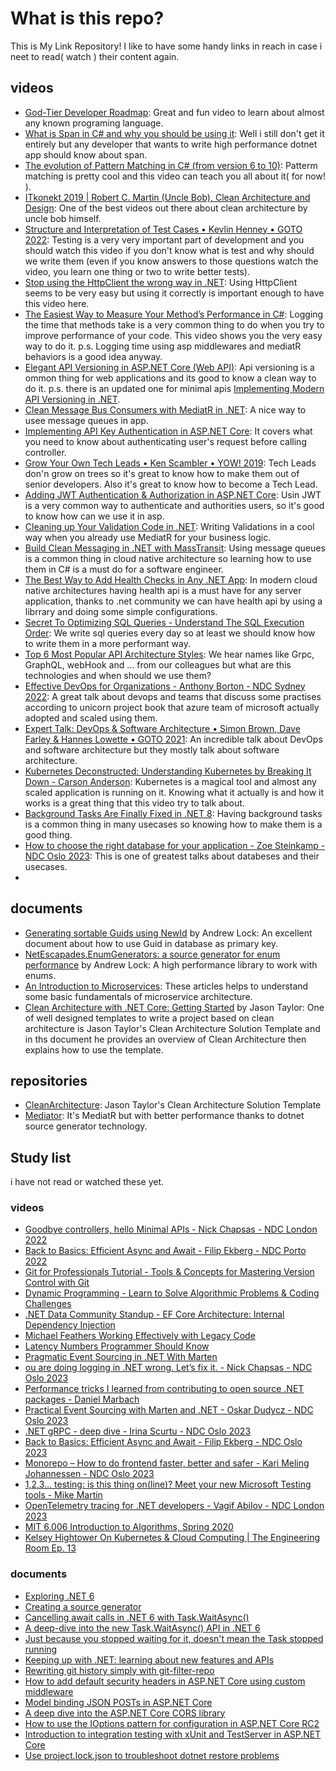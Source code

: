 # What is this repo?
This is My Link Repository! I like to have some handy links in reach in case i neet to read( watch ) their content again.

## videos
- [God-Tier Developer Roadmap](https://www.youtube.com/watch?v=pEfrdAtAmqk): Great and fun video to learn about almost any known programing language.
- [What is Span in C# and why you should be using it](https://www.youtube.com/watch?v=FM5dpxJMULY): Well i still don't get it entirely but any developer that wants to write high performance dotnet app should know about span.
- [The evolution of Pattern Matching in C# (from version 6 to 10)](https://www.youtube.com/watch?v=MzNHMJCyU40): Patterm matching is pretty cool and this video can teach you all about it( for now! ).
- [ITkonekt 2019 | Robert C. Martin (Uncle Bob), Clean Architecture and Design](https://www.youtube.com/watch?v=2dKZ-dWaCiU): One of the best videos out there about clean architecture by uncle bob himself. 
- [Structure and Interpretation of Test Cases • Kevlin Henney • GOTO 2022](https://www.youtube.com/watch?v=MWsk1h8pv2Q): Testing is a very very important part of development and you should watch this video if you don't know what is test and why should we write them (even if you know answers to those questions watch the video, you learn one thing or two to write better tests).
- [Stop using the HttpClient the wrong way in .NET](https://www.youtube.com/watch?v=Z6Y2adsMnAA): Using HttpClient seems to be very easy but using it correctly is important enough to have this video here.
- [The Easiest Way to Measure Your Method’s Performance in C#](https://www.youtube.com/watch?v=xlqcT4NSrZw): Logging the time that methods take is a very common thing to do when you try to improve performance of your code. This video shows you the very easy way to do it. 
p.s. Logging time using asp middlewares and mediatR behaviors is a good idea anyway.
- [Elegant API Versioning in ASP.NET Core (Web API)](https://www.youtube.com/watch?v=iVHtKG0eU_s): Api versioning is a ommon thing for web applications and its good to know a clean way to do it. 
p.s. there is an updated one for minimal apis [Implementing Modern API Versioning in .NET](https://www.youtube.com/watch?v=8Asq7ymF1R8).
- [Clean Message Bus Consumers with MediatR in .NET](https://www.youtube.com/watch?v=wnqBmv1RJNE): A nice way to usee message queues in app.
- [Implementing API Key Authentication in ASP.NET Core](https://www.youtube.com/watch?v=GrJJXixjR8M): It covers what you need to know about authenticating user's request before calling controller.
- [Grow Your Own Tech Leads • Ken Scambler • YOW! 2019](https://www.youtube.com/watch?v=DOwxbjqPnwM): Tech Leads don'n grow on trees so it's great to know how to make them out of senior developers. Also it's great to know how to become a Tech Lead. 
- [Adding JWT Authentication & Authorization in ASP.NET Core](https://www.youtube.com/watch?v=mgeuh8k3I4g): Usin JWT is a very common way to authenticate and authorities users, so it's good to know how can we use it in asp.
- [Cleaning up Your Validation Code in .NET](https://www.youtube.com/watch?v=J2tBNTDMf1o): Writing Validations in a cool way when you already use MediatR for your business logic. 
- [Build Clean Messaging in .NET with MassTransit](https://www.youtube.com/watch?v=4FFYefcx4Bg): Using message queues is a common thing in cloud native architecture so learning how to use them in C# is a must do for a software engineer.
- [The Best Way to Add Health Checks in Any .NET App](https://www.youtube.com/watch?v=p2faw9DCSsY): In modern cloud native architectures having health api is a must have for any server application, thanks to .net community we can have health api by using a librrary and doing some simple configurations.
- [Secret To Optimizing SQL Queries - Understand The SQL Execution Order](https://www.youtube.com/watch?v=BHwzDmr6d7s): We write sql queries every day so at least we should know how to write them in a more performant way.
- [Top 6 Most Popular API Architecture Styles](https://www.youtube.com/watch?v=4vLxWqE94l4): We hear names like Grpc, GraphQL, webHook and ... from our colleagues but what are this technologies and when should we use them?
- [Effective DevOps for Organizations - Anthony Borton - NDC Sydney 2022](https://www.youtube.com/watch?v=cyCaXwbW7h8): A great talk about devops and teams that discuss some practises according to unicorn project book that azure team of microsoft actually adopted and scaled using them.
- [Expert Talk: DevOps & Software Architecture • Simon Brown, Dave Farley & Hannes Lowette • GOTO 2021](https://www.youtube.com/watch?v=Qv92qaIGbDg): An incredible talk about DevOps and software architecture but they mostly talk about software architecture.   
- [Kubernetes Deconstructed: Understanding Kubernetes by Breaking It Down - Carson Anderson](https://www.youtube.com/watch?v=90kZRyPcRZw): Kubernetes is a magical tool and almost any scaled application is running on it. Knowing what it actually is and how it works is a great thing that this video try to talk about.
- [Background Tasks Are Finally Fixed in .NET 8](https://www.youtube.com/watch?v=XA_3CZmD9y0): Having background tasks is a common thing in many usecases so knowing how to make them is a good thing.
- [How to choose the right database for your application - Zoe Steinkamp - NDC Oslo 2023](https://www.youtube.com/watch?v=hj2yFugmpz8): This is one of greatest talks about databeses and their usecases.
- 
## documents
- [Generating sortable Guids using NewId](https://andrewlock.net/generating-sortable-guids-using-newid/) by Andrew Lock: An excellent document about how to use Guid in database as primary key.
- [NetEscapades.EnumGenerators: a source generator for enum performance](https://andrewlock.net/netescapades-enumgenerators-a-source-generator-for-enum-performance/) by Andrew Lock: A high performance library to work with enums.
- [An Introduction to Microservices](https://auth0.com/blog/an-introduction-to-microservices-part-1/): These articles helps to understand some basic fundamentals of microservice architecture.
- [Clean Architecture with .NET Core: Getting Started](https://jasontaylor.dev/clean-architecture-getting-started/) by Jason Taylor: One of well designed templates to write a project based on clean architecture is Jason Taylor's Clean Architecture Solution Template and in ths document he provides an overview of Clean Architecture then explains how to use the template.
## repositories 
- [CleanArchitecture](https://github.com/jasontaylordev/CleanArchitecture): Jason Taylor's Clean Architecture Solution Template
- [Mediator](https://github.com/martinothamar/Mediator): It's MediatR but with better performance thanks to dotnet source generator technology.
 
## Study list
i have not read or watched these yet.
### videos
- [Goodbye controllers, hello Minimal APIs - Nick Chapsas - NDC London 2022](https://www.youtube.com/watch?v=hPpvlKLeYYA)
- [Back to Basics: Efficient Async and Await - Filip Ekberg - NDC Porto 2022](https://www.youtube.com/watch?v=XEeeYTG3hUg&list=PL03Lrmd9CiGf2W0_aZw1o_rbtXGrKCIM4)
- [Git for Professionals Tutorial - Tools & Concepts for Mastering Version Control with Git](https://www.youtube.com/watch?v=Uszj_k0DGsg)
- [Dynamic Programming - Learn to Solve Algorithmic Problems & Coding Challenges](https://www.youtube.com/watch?v=oBt53YbR9Kk)
- [.NET Data Community Standup - EF Core Architecture: Internal Dependency Injection](https://www.youtube.com/watch?v=pYhe-Mt0HzI)
- [Michael Feathers Working Effectively with Legacy Code](https://www.youtube.com/watch?v=wRtJRkRIa2s)
- [Latency Numbers Programmer Should Know](https://www.youtube.com/watch?v=FqR5vESuKe0)
- [Pragmatic Event Sourcing in .NET With Marten](https://www.youtube.com/watch?v=Lc2zV8KA16A)
- [ou are doing logging in .NET wrong. Let’s fix it. - Nick Chapsas - NDC Oslo 2023](https://www.youtube.com/watch?v=NlBjVJPkT6M)
- [Performance tricks I learned from contributing to open source .NET packages - Daniel Marbach](https://www.youtube.com/watch?v=pGgsFW7kDKI)
- [Practical Event Sourcing with Marten and .NET - Oskar Dudycz - NDC Oslo 2023](https://www.youtube.com/watch?v=jnDchr5eabI)
- [.NET gRPC - deep dive - Irina Scurtu - NDC Oslo 2023](https://www.youtube.com/watch?v=x_OKoJ_1j8U)
- [Back to Basics: Efficient Async and Await - Filip Ekberg - NDC Oslo 2023](https://www.youtube.com/watch?v=n6kiJKr4_oA)
- [Monorepo – How to do frontend faster, better and safer - Kari Meling Johannessen - NDC Oslo 2023](https://www.youtube.com/watch?v=_iqcMdEOrF4)
- [1,2,3… testing: is this thing on(line)? Meet your new Microsoft Testing tools - Mike Martin](https://www.youtube.com/watch?v=FLvY78ZFJMI)
- [OpenTelemetry tracing for .NET developers - Vagif Abilov - NDC London 2023](https://www.youtube.com/watch?v=f0QRTLKax3s)
- [MIT 6.006 Introduction to Algorithms, Spring 2020](https://www.youtube.com/playlist?list=PLUl4u3cNGP63EdVPNLG3ToM6LaEUuStEY)
- [Kelsey Hightower On Kubernetes & Cloud Computing | The Engineering Room Ep. 13](https://www.youtube.com/watch?v=zkEYxCmPGqU)

### documents
- [Exploring .NET 6](https://andrewlock.net/series/exploring-dotnet-6/)
- [Creating a source generator](https://andrewlock.net/series/creating-a-source-generator/)
- [Cancelling await calls in .NET 6 with Task.WaitAsync()](https://andrewlock.net/cancelling-await-calls-in-dotnet-6-with-task-waitasync/)
- [A deep-dive into the new Task.WaitAsync() API in .NET 6](https://andrewlock.net/a-deep-dive-into-the-new-task-waitasync-api-in-dotnet-6/)
- [Just because you stopped waiting for it, doesn't mean the Task stopped running](https://andrewlock.net/just-because-you-stopped-waiting-for-it-doesnt-mean-the-task-stopped-running/)
- [Keeping up with .NET: learning about new features and APIs](https://andrewlock.net/keeping-up-with-dotnet-learning-about-new-features-and-apis/)
- [Rewriting git history simply with git-filter-repo](https://andrewlock.net/rewriting-git-history-simply-with-git-filter-repo/)
- [How to add default security headers in ASP.NET Core using custom middleware](https://andrewlock.net/adding-default-security-headers-in-asp-net-core/)
- [Model binding JSON POSTs in ASP.NET Core](https://andrewlock.net/model-binding-json-posts-in-asp-net-core/)
- [A deep dive into the ASP.NET Core CORS library](https://andrewlock.net/a-deep-dive-in-to-the-asp-net-core-cors-library/)
- [How to use the IOptions pattern for configuration in ASP.NET Core RC2](https://andrewlock.net/how-to-use-the-ioptions-pattern-for-configuration-in-asp-net-core-rc2/)
- [Introduction to integration testing with xUnit and TestServer in ASP.NET Core](https://andrewlock.net/introduction-to-integration-testing-with-xunit-and-testserver-in-asp-net-core/)
- [Use project.lock.json to troubleshoot dotnet restore problems](https://andrewlock.net/use-project-lock-json-to-troubleshoot-dotnet-restore-problems/)
